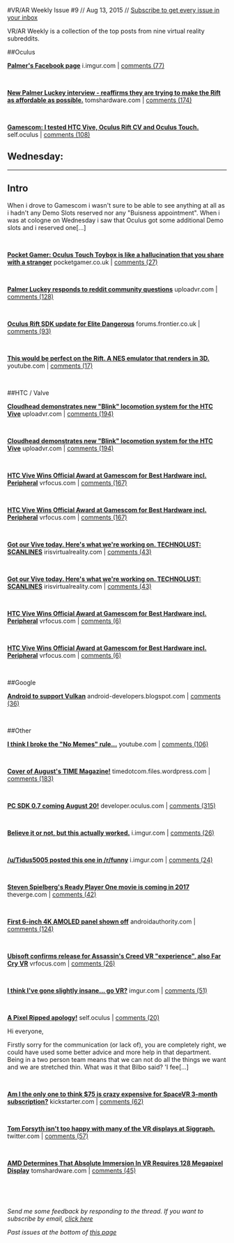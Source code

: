 
#VR/AR Weekly
Issue #9 // Aug 13, 2015 // [Subscribe to get every issue in your inbox](http://www.vrarweekly.com)

VR/AR Weekly is a collection of the top posts from nine virtual reality subreddits.


	
##Oculus

**[Palmer's Facebook page](http://i.imgur.com/ETqFCJ3.jpg)**
i.imgur.com | [comments (77)](https://www.reddit.com/r/oculus/comments/3g452u/palmers_facebook_page/)



&nbsp;


**[New Palmer Luckey interview - reaffirms they are trying to make the Rift as affordable as possible.](http://www.tomshardware.com/news/palmer-luckey-interview-gamescom-2015,29803.html)**
tomshardware.com | [comments (174)](https://www.reddit.com/r/oculus/comments/3gqyhm/new_palmer_luckey_interview_reaffirms_they_are/)



&nbsp;


**[Gamescom: I tested HTC Vive, Oculus Rift CV and Oculus Touch.](http://www.reddit.com/r/oculus/comments/3g4vqw/gamescom_i_tested_htc_vive_oculus_rift_cv_and/)**
self.oculus | [comments (108)](https://www.reddit.com/r/oculus/comments/3g4vqw/gamescom_i_tested_htc_vive_oculus_rift_cv_and/)

Wednesday:
--------------
--------------

Intro
-------

When i drove to Gamescom i wasn't sure to be able to see anything at all as i hadn't any Demo Slots reserved nor any "Buisness appointment". When i was at cologne on Wednesday i saw that Oculus got some additional Demo slots and i reserved one[...]

&nbsp;


**[Pocket Gamer: Oculus Touch Toybox is like a hallucination that you share with a stranger](http://www.pocketgamer.co.uk/r/Virtual+Reality/Oculus+Rift/feature.asp?c=66920)**
pocketgamer.co.uk | [comments (27)](https://www.reddit.com/r/oculus/comments/3gadaw/pocket_gamer_oculus_touch_toybox_is_like_a/)



&nbsp;


**[Palmer Luckey responds to reddit community questions](http://uploadvr.com/palmer-luckey-responds-to-reddit-community-questions/)**
uploadvr.com | [comments (128)](https://www.reddit.com/r/oculus/comments/3gibut/palmer_luckey_responds_to_reddit_community/)



&nbsp;


**[Oculus Rift SDK update for Elite Dangerous](https://forums.frontier.co.uk/showthread.php?t=174652&amp;p=2681910#post2681910)**
forums.frontier.co.uk | [comments (93)](https://www.reddit.com/r/oculus/comments/3gpdxc/oculus_rift_sdk_update_for_elite_dangerous/)



&nbsp;


**[This would be perfect on the Rift. A NES emulator that renders in 3D.](https://www.youtube.com/watch?v=mCeFpLMn3sc)**
youtube.com | [comments (17)](https://www.reddit.com/r/oculus/comments/3gsq8d/this_would_be_perfect_on_the_rift_a_nes_emulator/)



&nbsp;


##HTC / Valve

**[Cloudhead demonstrates new "Blink" locomotion system for the HTC Vive](http://uploadvr.com/cloudhead-blink-vr-movement/)**
uploadvr.com | [comments (194)](https://www.reddit.com/r/oculus/comments/3gl6nc/cloudhead_demonstrates_new_blink_locomotion/)



&nbsp;


**[Cloudhead demonstrates new "Blink" locomotion system for the HTC Vive](http://uploadvr.com/cloudhead-blink-vr-movement/)**
uploadvr.com | [comments (194)](https://www.reddit.com/r/oculus/comments/3gl6nc/cloudhead_demonstrates_new_blink_locomotion/)



&nbsp;


**[HTC Vive Wins Official Award at Gamescom for Best Hardware incl. Peripheral](http://vrfocus.com/archives/19869/htc-vive-wins-official-award-at-gamescom/)**
vrfocus.com | [comments (167)](https://www.reddit.com/r/oculus/comments/3g85rw/htc_vive_wins_official_award_at_gamescom_for_best/)



&nbsp;


**[HTC Vive Wins Official Award at Gamescom for Best Hardware incl. Peripheral](http://vrfocus.com/archives/19869/htc-vive-wins-official-award-at-gamescom/)**
vrfocus.com | [comments (167)](https://www.reddit.com/r/oculus/comments/3g85rw/htc_vive_wins_official_award_at_gamescom_for_best/)



&nbsp;


**[Got our Vive today. Here's what we're working on. TECHNOLUST: SCANLINES](http://irisvirtualreality.com/un-portfolio/scanlines/)**
irisvirtualreality.com | [comments (43)](https://www.reddit.com/r/oculus/comments/3gjyfi/got_our_vive_today_heres_what_were_working_on/)



&nbsp;


**[Got our Vive today. Here's what we're working on. TECHNOLUST: SCANLINES](http://irisvirtualreality.com/un-portfolio/scanlines/)**
irisvirtualreality.com | [comments (43)](https://www.reddit.com/r/oculus/comments/3gjyfi/got_our_vive_today_heres_what_were_working_on/)



&nbsp;


**[HTC Vive Wins Official Award at Gamescom for Best Hardware incl. Peripheral](http://vrfocus.com/archives/19869/htc-vive-wins-official-award-at-gamescom/)**
vrfocus.com | [comments (6)](https://www.reddit.com/r/virtualreality/comments/3g85pg/htc_vive_wins_official_award_at_gamescom_for_best/)



&nbsp;


**[HTC Vive Wins Official Award at Gamescom for Best Hardware incl. Peripheral](http://vrfocus.com/archives/19869/htc-vive-wins-official-award-at-gamescom/)**
vrfocus.com | [comments (6)](https://www.reddit.com/r/virtualreality/comments/3g85pg/htc_vive_wins_official_award_at_gamescom_for_best/)



&nbsp;


##Google

**[Android to support Vulkan](http://android-developers.blogspot.com/2015/08/low-overhead-rendering-with-vulkan.html)**
android-developers.blogspot.com | [comments (36)](https://www.reddit.com/r/oculus/comments/3gh92b/android_to_support_vulkan/)



&nbsp;


##Other

**[I think I broke the "No Memes" rule...](https://www.youtube.com/watch?v=L2RVI_SHbuU)**
youtube.com | [comments (106)](https://www.reddit.com/r/oculus/comments/3gc6rz/i_think_i_broke_the_no_memes_rule/)



&nbsp;


**[Cover of August's TIME Magazine!](https://timedotcom.files.wordpress.com/2015/08/virtual-cover-final.jpg?quality=65&amp;strip=color&amp;w=814)**
timedotcom.files.wordpress.com | [comments (183)](https://www.reddit.com/r/oculus/comments/3g0aee/cover_of_augusts_time_magazine/)



&nbsp;


**[PC SDK 0.7 coming August 20!](https://developer.oculus.com/blog/upcoming-oculus-pc-sdk-0-7-compatibility-changes/)**
developer.oculus.com | [comments (315)](https://www.reddit.com/r/oculus/comments/3g4rk7/pc_sdk_07_coming_august_20/)



&nbsp;


**[Believe it or not, but this actually worked.](http://i.imgur.com/awunyLU.jpg)**
i.imgur.com | [comments (26)](https://www.reddit.com/r/GoogleCardboard/comments/3gpq67/believe_it_or_not_but_this_actually_worked/)



&nbsp;


**[/u/Tidus5005 posted this one in /r/funny](https://i.imgur.com/p92RCzo.jpg)**
i.imgur.com | [comments (24)](https://www.reddit.com/r/oculus/comments/3g5esr/utidus5005_posted_this_one_in_rfunny/)



&nbsp;


**[Steven Spielberg's Ready Player One movie is coming in 2017](http://www.theverge.com/2015/8/6/9110969/steven-spielberg-ready-player-one-release-date)**
theverge.com | [comments (42)](https://www.reddit.com/r/oculus/comments/3g1hma/steven_spielbergs_ready_player_one_movie_is/)



&nbsp;


**[First 6-inch 4K AMOLED panel shown off](http://www.androidauthority.com/first-6-inch-4k-amoled-panel-631676/)**
androidauthority.com | [comments (124)](https://www.reddit.com/r/oculus/comments/3g0fo3/first_6inch_4k_amoled_panel_shown_off/)



&nbsp;


**[Ubisoft confirms release for Assassin's Creed VR "experience", also Far Cry VR](http://vrfocus.com/archives/19766/ubisoft-confirm-consumer-release-for-assassins-creed-vr-experience/)**
vrfocus.com | [comments (26)](https://www.reddit.com/r/oculus/comments/3g0wve/ubisoft_confirms_release_for_assassins_creed_vr/)



&nbsp;


**[I think I've gone slightly insane... go VR?](http://imgur.com/a/2uWrC)**
imgur.com | [comments (51)](https://www.reddit.com/r/oculus/comments/3g54sl/i_think_ive_gone_slightly_insane_go_vr/)



&nbsp;


**[A Pixel Ripped apology!](http://www.reddit.com/r/oculus/comments/3gjv09/a_pixel_ripped_apology/)**
self.oculus | [comments (20)](https://www.reddit.com/r/oculus/comments/3gjv09/a_pixel_ripped_apology/)

Hi everyone, 

Firstly sorry for the communication (or lack of), you are completely right, we could have used some better advice and more help in that department. Being in a two person team means that we can not do all the things we want and we are stretched thin. What was it that Bilbo said? 'I fee[...]

&nbsp;


**[Am I the only one to think $75 is crazy expensive for SpaceVR 3-month subscription?](https://www.kickstarter.com/projects/1035872323/overview-one-explore-space-through-virtual-reality/)**
kickstarter.com | [comments (62)](https://www.reddit.com/r/oculus/comments/3gg1zj/am_i_the_only_one_to_think_75_is_crazy_expensive/)



&nbsp;


**[Tom Forsyth isn't too happy with many of the VR displays at Siggraph.](https://twitter.com/tom_forsyth/status/631205970631225344)**
twitter.com | [comments (57)](https://www.reddit.com/r/oculus/comments/3gn1k3/tom_forsyth_isnt_too_happy_with_many_of_the_vr/)



&nbsp;


**[AMD Determines That Absolute Immersion In VR Requires 128 Megapixel Display](http://www.tomshardware.com/news/amd-virtual-reality-resolution-presence,29814.html)**
tomshardware.com | [comments (45)](https://www.reddit.com/r/oculus/comments/3gqwo4/amd_determines_that_absolute_immersion_in_vr/)



&nbsp;



&nbsp;

*Send me some feedback by responding to the thread. If you want to subscribe by email, [click here](http://www.vrarweekly.com)*

*Past issues at the bottom of [this page](http://www.vrarweekly.com)*
